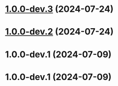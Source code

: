 # [1.0.0-dev.3](https://github.com/Leon-Art-EIP/Back/compare/v1.0.0-dev.2...v1.0.0-dev.3) (2024-07-24)

# [1.0.0-dev.2](https://github.com/Leon-Art-EIP/Back/compare/v1.0.0-dev.1...v1.0.0-dev.2) (2024-07-24)

# 1.0.0-dev.1 (2024-07-09)

# 1.0.0-dev.1 (2024-07-09)
